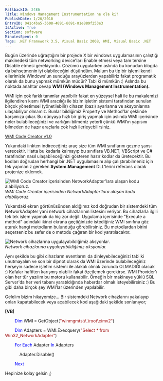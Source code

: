 ```yaml
---
FallbackID: 2486
Title: Windows Management Instrumentation ne ola ki?
PublishDate: 1/26/2010
EntryID: 041c4ba5-3608-4891-8091-01e889f253e3
IsActive: True
Section: software
MinutesSpent: 0
Tags: .NET Framework 3.5, Visual Basic 2008, WMI, Visual Basic .NET
---
```

Bugün üzerinde uğraştığım bir projede X bir windows uygulamasının
çalıştığı makinedeki tüm networking device'ları Enable etmesi veya tam
tersine Disable etmesi gerekiyordu. Çözümü uygularken aslında bu konudan
blogda da bahsetmenin iyi olabileceğini düşündüm. Malum bu tip bir
işlemi kendi ellerimizle Windows'un sunduğu arayüzlerden yapabiliriz
fakat programatik olarak da bunu yapmak mümkün müdür? Tabi ki mümkün :)
Aslında bu noktada anahtar cevap **WMI (Windows Management
Instrumentation).**

WMI için çok farklı tanımlar yapılbilir fakat en yüzeysel hali ile bu
makalemizi ilgilendiren kısmı WMI aracılığı ile bizim işletim sistemi
tarafından sunulan birçok yönetimsel (yönetilebilir) cihazın (bazı)
ayarlarına ve aksyonlarına ulaşabiliyor olmamız. Bunlar bildiğimiz
Property ve Method'lar şeklinde karşımıza çıkar. Bu dünyaya hızlı bir
giriş yapmak için aslında WMI içerisinde neler bulabileceğinizi ve
varlığını bilmeniz yeterli çünkü WMI'ın yapısını bilmeden de hazır
araçlarla çok hızlı ilerleyebilirsiniz.

[WMI Code Creator
v1.0](http://www.microsoft.com/downloads/details.aspx?FamilyID=2cc30a64-ea15-4661-8da4-55bbc145c30e&displaylang=en)

Yukarıdaki linkten indireceğiniz araç size tüm WMI sınıflarını gezme
şansı verecektir. Hatta bu kadarla kalmayıp bu sınıflara VB.NET,
VBScript ve C\# tarafından nasıl ulaşabileceğinizi gösteren hazır kodlar
da üretecektir. Bu kodları doğrudan herhangi bir .NET uygulamasını alıp
çalıştırabilmeniz için tek yapmanız gereken **System.Management**
DLL'lerini referans olarak projenize eklemek.

![WMI Code Creator içerisinden NetworkAdapter'lara ulaşan kodu
alabiliyoruz.](http://cdn.daron.yondem.com/assets/2486/25012010_1.png)\
*WMI Code Creator içerisinden NetworkAdapter'lara ulaşan kodu
alabiliyoruz.*

Yukarıdaki ekran görtünüsünden aldığımız kod doğrudan bir sistemdeki tüm
NetworkAdapter yani network cihazlarının listesini veriyor. Bu
cihazlarla ilgili tek tek işlem yapmak da hiç zor değil. Uygulama
içerisinde "Execute a method" adındaki ikinci ekrana geçtiğinizde
istediğiniz WMI sınıfına göz atarak hangi metodların bulunduğu
görebilirsiniz. Bu metodlardan birini seçerseniz bu sefer de o metodu
çağıran bir kod yaratılacaktır.

![Network cihazlarına uygulayabildiğimiz
aksyonlar.](http://cdn.daron.yondem.com/assets/2486/25012010_2.png)\
*Network cihazlarına uygulayabildiğimiz aksyonlar.*

Aynı şekilde bu gibi cihazların eventlarını da dinleyebileceğinizi tabi
ki unutmayalım ve son bir dipnot olarak da WMI üzerinde bulabileceğiniz
herşeyin sadece işletim sistemi ile alakalı olmak zorunda OLMADIĞI
olacak :) Kafalar hafiften karışmış olabilir fakat özetlemek gerekirse.
WMI Provider'ı olan her tür yazılım bu motoru kullanabilir. Örneğin bir
makineye yüklü SQL Server'da her veri tabanı yaratıldığında haberdar
olmak isteyebilirsiniz :) Bu gibi daha birçok şey WMI'lar üzerinden
yapılabilir.

Gelelim bizim hikayemize... Bir sistemdeki Network cihazlarını yakalayıp
onları kapatabilecek veya açabilecek kod aşağıdaki şekilde sonlanıyor;

**[VB]**

        <span style="color: blue;">Dim</span> WMI = GetObject(<span
style="color: #a31515;">"winmgmts:\\\\.\\root\\cimv2"</span>)

        <span style="color: blue;">Dim</span> Adapters =
WMI.Execquery(<span style="color: #a31515;">"Select \* from
Win32\_NetworkAdapter"</span>)

        <span style="color: blue;">For</span> <span
style="color: blue;">Each</span> Adapter <span
style="color: blue;">In</span> Adapters

            Adapter.Disable()

        <span style="color: blue;">Next</span>

Hepinize kolay gelsin ;)


